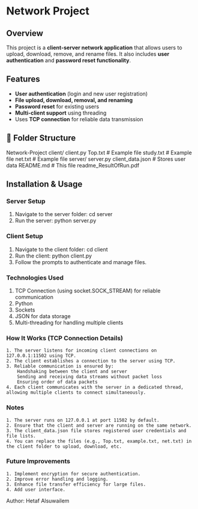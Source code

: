 # Network Project

## Overview

This project is a **client-server network application** that allows users to upload, download, remove, and rename files. It also includes **user authentication** and **password reset functionality**.

## Features

- **User authentication** (login and new user registration)
- **File upload, download, removal, and renaming**
- **Password reset** for existing users
- **Multi-client support** using threading
- Uses **TCP connection** for reliable data transmission

## 📂 Folder Structure
Network-Project
   client/
     client.py
     Top.txt # Example file 
     study.txt # Example file 
     net.txt # Example file 
  server/ 
     server.py 
     client_data.json # Stores user data
  README.md # This file
  readme_ResultOfRun.pdf


## Installation & Usage

### Server Setup

1. Navigate to the server folder:
   cd server
2. Run the server:
   python server.py

### Client Setup
1. Navigate to the client folder:
   cd client
2. Run the client:
   python client.py
3. Follow the prompts to authenticate and manage files.

### Technologies Used
1. TCP Connection (using socket.SOCK_STREAM) for reliable communication
2. Python
3. Sockets
4. JSON for data storage
5. Multi-threading for handling multiple clients

### How It Works (TCP Connection Details)
	1. The server listens for incoming client connections on 127.0.0.1:11502 using TCP.
	2. The client establishes a connection to the server using TCP.
	3. Reliable communication is ensured by:
		Handshaking between the client and server
		Sending and receiving data streams without packet loss
		Ensuring order of data packets
	4. Each client communicates with the server in a dedicated thread, allowing multiple clients to connect simultaneously.

### Notes
	1. The server runs on 127.0.0.1 at port 11502 by default.
	2. Ensure that the client and server are running on the same network.
	3. The client_data.json file stores registered user credentials and file lists.
	4. You can replace the files (e.g., Top.txt, example.txt, net.txt) in the client folder to upload, download, etc.
 
### Future Improvements
	1. Implement encryption for secure authentication.
	2. Improve error handling and logging.
	3. Enhance file transfer efficiency for large files.
	4. Add user interface.


Author: Hetaf Alsuwailem
